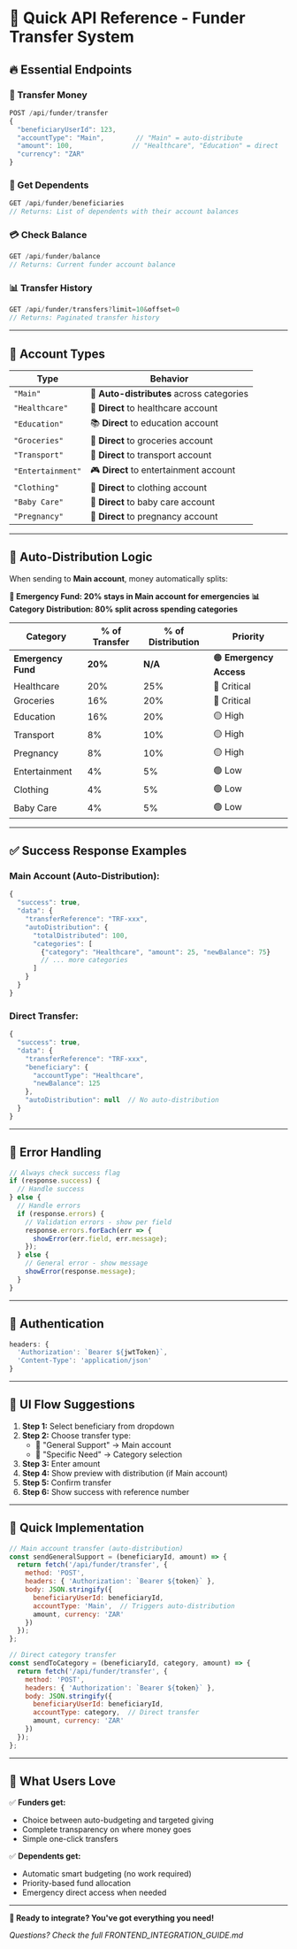 # 📱 Quick API Reference - Funder Transfer System

## 🔥 **Essential Endpoints**

### **🚀 Transfer Money**
```javascript
POST /api/funder/transfer
{
  "beneficiaryUserId": 123,
  "accountType": "Main",        // "Main" = auto-distribute
  "amount": 100,               // "Healthcare", "Education" = direct
  "currency": "ZAR"
}
```

### **👥 Get Dependents** 
```javascript
GET /api/funder/beneficiaries
// Returns: List of dependents with their account balances
```

### **💳 Check Balance**
```javascript
GET /api/funder/balance  
// Returns: Current funder account balance
```

### **📊 Transfer History**
```javascript
GET /api/funder/transfers?limit=10&offset=0
// Returns: Paginated transfer history
```

---

## 🎯 **Account Types**

| Type | Behavior |
|------|----------|
| `"Main"` | 🧠 **Auto-distributes** across categories |
| `"Healthcare"` | 🏥 **Direct** to healthcare account |
| `"Education"` | 📚 **Direct** to education account |
| `"Groceries"` | 🛒 **Direct** to groceries account |
| `"Transport"` | 🚗 **Direct** to transport account |
| `"Entertainment"` | 🎮 **Direct** to entertainment account |
| `"Clothing"` | 👕 **Direct** to clothing account |
| `"Baby Care"` | 👶 **Direct** to baby care account |
| `"Pregnancy"` | 🤱 **Direct** to pregnancy account |

---

## 🧠 **Auto-Distribution Logic**

When sending to **Main account**, money automatically splits:

**🚨 Emergency Fund: 20% stays in Main account for emergencies**
**📊 Category Distribution: 80% split across spending categories**

| Category | % of Transfer | % of Distribution | Priority |
|----------|---------------|-------------------|----------|
| **Emergency Fund** | **20%** | **N/A** | 🟠 **Emergency Access** |
| Healthcare | 20% | 25% | 🔴 Critical |
| Groceries | 16% | 20% | 🔴 Critical |
| Education | 16% | 20% | 🟡 High |
| Transport | 8% | 10% | 🟡 High |
| Pregnancy | 8% | 10% | 🟡 High |
| Entertainment | 4% | 5% | 🟢 Low |
| Clothing | 4% | 5% | 🟢 Low |
| Baby Care | 4% | 5% | 🟢 Low |

---

## ✅ **Success Response Examples**

### **Main Account (Auto-Distribution):**
```javascript
{
  "success": true,
  "data": {
    "transferReference": "TRF-xxx",
    "autoDistribution": {
      "totalDistributed": 100,
      "categories": [
        {"category": "Healthcare", "amount": 25, "newBalance": 75}
        // ... more categories
      ]
    }
  }
}
```

### **Direct Transfer:**
```javascript
{
  "success": true, 
  "data": {
    "transferReference": "TRF-xxx",
    "beneficiary": {
      "accountType": "Healthcare",
      "newBalance": 125
    },
    "autoDistribution": null  // No auto-distribution
  }
}
```

---

## 🚨 **Error Handling**

```javascript
// Always check success flag
if (response.success) {
  // Handle success
} else {
  // Handle errors
  if (response.errors) {
    // Validation errors - show per field
    response.errors.forEach(err => {
      showError(err.field, err.message);
    });
  } else {
    // General error - show message
    showError(response.message);
  }
}
```

---

## 🔐 **Authentication**

```javascript
headers: {
  'Authorization': `Bearer ${jwtToken}`,
  'Content-Type': 'application/json'
}
```

---

## 🎨 **UI Flow Suggestions**

1. **Step 1:** Select beneficiary from dropdown
2. **Step 2:** Choose transfer type:
   - 🧠 "General Support" → Main account
   - 🎯 "Specific Need" → Category selection
3. **Step 3:** Enter amount
4. **Step 4:** Show preview with distribution (if Main account)
5. **Step 5:** Confirm transfer
6. **Step 6:** Show success with reference number

---

## 📱 **Quick Implementation**

```javascript
// Main account transfer (auto-distribution)
const sendGeneralSupport = (beneficiaryId, amount) => {
  return fetch('/api/funder/transfer', {
    method: 'POST',
    headers: { 'Authorization': `Bearer ${token}` },
    body: JSON.stringify({
      beneficiaryUserId: beneficiaryId,
      accountType: 'Main',  // Triggers auto-distribution
      amount, currency: 'ZAR'
    })
  });
};

// Direct category transfer
const sendToCategory = (beneficiaryId, category, amount) => {
  return fetch('/api/funder/transfer', {
    method: 'POST', 
    headers: { 'Authorization': `Bearer ${token}` },
    body: JSON.stringify({
      beneficiaryUserId: beneficiaryId,
      accountType: category,  // Direct transfer
      amount, currency: 'ZAR'
    })
  });
};
```

---

## 🎉 **What Users Love**

✅ **Funders get:**
- Choice between auto-budgeting and targeted giving
- Complete transparency on where money goes
- Simple one-click transfers

✅ **Dependents get:**
- Automatic smart budgeting (no work required)
- Priority-based fund allocation 
- Emergency direct access when needed

---

**🚀 Ready to integrate? You've got everything you need!**

*Questions? Check the full FRONTEND_INTEGRATION_GUIDE.md*